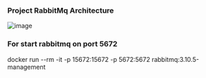 ### Project RabbitMq Architecture
![image](https://github.com/mrtkrkrt/Spring_Boot_RabbitMQ/assets/55550212/440cda2d-81e3-4275-b84f-2245928789a4)

### For start rabbitmq on port 5672
docker run --rm -it -p 15672:15672 -p 5672:5672 rabbitmq:3.10.5-management
